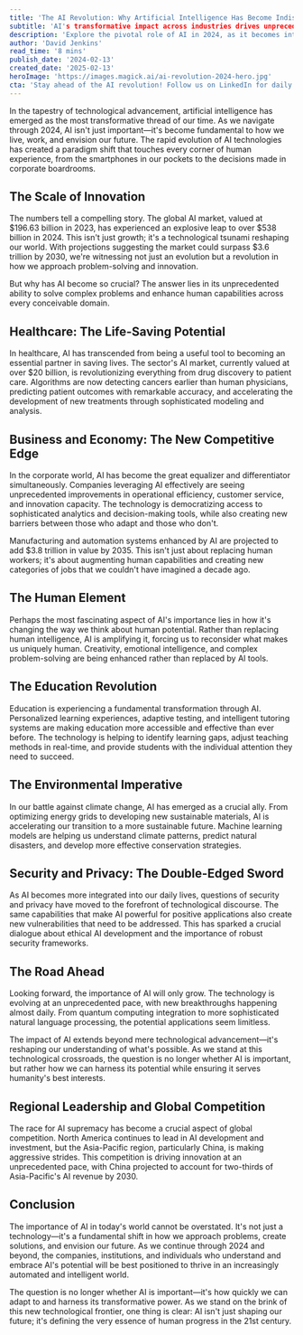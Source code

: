 ```yaml
---
title: 'The AI Revolution: Why Artificial Intelligence Has Become Indispensable in 2024'
subtitle: 'AI's transformative impact across industries drives unprecedented market growth'
description: 'Explore the pivotal role of AI in 2024, as it becomes integral to healthcare, business, education, and environmental conservation. Discover how artificial intelligence is reshaping modern society and the projected impact on our future.'
author: 'David Jenkins'
read_time: '8 mins'
publish_date: '2024-02-13'
created_date: '2025-02-13'
heroImage: 'https://images.magick.ai/ai-revolution-2024-hero.jpg'
cta: 'Stay ahead of the AI revolution! Follow us on LinkedIn for daily insights into the transformative power of artificial intelligence and join a community of forward-thinking professionals shaping the future of technology.'
---
```


In the tapestry of technological advancement, artificial intelligence has emerged as the most transformative thread of our time. As we navigate through 2024, AI isn't just important—it's become fundamental to how we live, work, and envision our future. The rapid evolution of AI technologies has created a paradigm shift that touches every corner of human experience, from the smartphones in our pockets to the decisions made in corporate boardrooms.

## The Scale of Innovation

The numbers tell a compelling story. The global AI market, valued at $196.63 billion in 2023, has experienced an explosive leap to over $538 billion in 2024. This isn't just growth; it's a technological tsunami reshaping our world. With projections suggesting the market could surpass $3.6 trillion by 2030, we're witnessing not just an evolution but a revolution in how we approach problem-solving and innovation.

But why has AI become so crucial? The answer lies in its unprecedented ability to solve complex problems and enhance human capabilities across every conceivable domain.

## Healthcare: The Life-Saving Potential

In healthcare, AI has transcended from being a useful tool to becoming an essential partner in saving lives. The sector's AI market, currently valued at over $20 billion, is revolutionizing everything from drug discovery to patient care. Algorithms are now detecting cancers earlier than human physicians, predicting patient outcomes with remarkable accuracy, and accelerating the development of new treatments through sophisticated modeling and analysis.

## Business and Economy: The New Competitive Edge

In the corporate world, AI has become the great equalizer and differentiator simultaneously. Companies leveraging AI effectively are seeing unprecedented improvements in operational efficiency, customer service, and innovation capacity. The technology is democratizing access to sophisticated analytics and decision-making tools, while also creating new barriers between those who adapt and those who don't.

Manufacturing and automation systems enhanced by AI are projected to add $3.8 trillion in value by 2035. This isn't just about replacing human workers; it's about augmenting human capabilities and creating new categories of jobs that we couldn't have imagined a decade ago.

## The Human Element

Perhaps the most fascinating aspect of AI's importance lies in how it's changing the way we think about human potential. Rather than replacing human intelligence, AI is amplifying it, forcing us to reconsider what makes us uniquely human. Creativity, emotional intelligence, and complex problem-solving are being enhanced rather than replaced by AI tools.

## The Education Revolution

Education is experiencing a fundamental transformation through AI. Personalized learning experiences, adaptive testing, and intelligent tutoring systems are making education more accessible and effective than ever before. The technology is helping to identify learning gaps, adjust teaching methods in real-time, and provide students with the individual attention they need to succeed.

## The Environmental Imperative

In our battle against climate change, AI has emerged as a crucial ally. From optimizing energy grids to developing new sustainable materials, AI is accelerating our transition to a more sustainable future. Machine learning models are helping us understand climate patterns, predict natural disasters, and develop more effective conservation strategies.

## Security and Privacy: The Double-Edged Sword

As AI becomes more integrated into our daily lives, questions of security and privacy have moved to the forefront of technological discourse. The same capabilities that make AI powerful for positive applications also create new vulnerabilities that need to be addressed. This has sparked a crucial dialogue about ethical AI development and the importance of robust security frameworks.

## The Road Ahead

Looking forward, the importance of AI will only grow. The technology is evolving at an unprecedented pace, with new breakthroughs happening almost daily. From quantum computing integration to more sophisticated natural language processing, the potential applications seem limitless.

The impact of AI extends beyond mere technological advancement—it's reshaping our understanding of what's possible. As we stand at this technological crossroads, the question is no longer whether AI is important, but rather how we can harness its potential while ensuring it serves humanity's best interests.

## Regional Leadership and Global Competition

The race for AI supremacy has become a crucial aspect of global competition. North America continues to lead in AI development and investment, but the Asia-Pacific region, particularly China, is making aggressive strides. This competition is driving innovation at an unprecedented pace, with China projected to account for two-thirds of Asia-Pacific's AI revenue by 2030.

## Conclusion

The importance of AI in today's world cannot be overstated. It's not just a technology—it's a fundamental shift in how we approach problems, create solutions, and envision our future. As we continue through 2024 and beyond, the companies, institutions, and individuals who understand and embrace AI's potential will be best positioned to thrive in an increasingly automated and intelligent world.

The question is no longer whether AI is important—it's how quickly we can adapt to and harness its transformative power. As we stand on the brink of this new technological frontier, one thing is clear: AI isn't just shaping our future; it's defining the very essence of human progress in the 21st century.